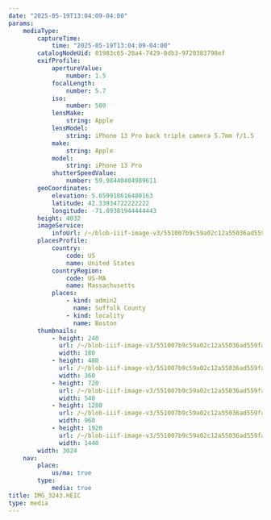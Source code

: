 ```yaml
---
date: "2025-05-19T13:04:09-04:00"
params:
    mediaType:
        captureTime:
            time: "2025-05-19T13:04:09-04:00"
        catalogNodeUid: 01983c65-28a4-7429-8db3-9720383798ef
        exifProfile:
            apertureValue:
                number: 1.5
            focalLength:
                number: 5.7
            iso:
                number: 500
            lensMake:
                string: Apple
            lensModel:
                string: iPhone 13 Pro back triple camera 5.7mm f/1.5
            make:
                string: Apple
            model:
                string: iPhone 13 Pro
            shutterSpeedValue:
                number: 59.98440404989611
        geoCoordinates:
            elevation: 5.659918616480163
            latitude: 42.33934722222222
            longitude: -71.09381944444443
        height: 4032
        imageService:
            infoUrl: /~/blob-iiif-image-v3/551007b9c59a02c12a55036ad559fad8cf5c472f9041fe1e5ff29d34f845abad/info.json
        placesProfile:
            country:
                code: US
                name: United States
            countryRegion:
                code: US-MA
                name: Massachusetts
            places:
                - kind: admin2
                  name: Suffolk County
                - kind: locality
                  name: Boston
        thumbnails:
            - height: 240
              url: /~/blob-iiif-image-v3/551007b9c59a02c12a55036ad559fad8cf5c472f9041fe1e5ff29d34f845abad/full/180%2C240/0/default.jpg
              width: 180
            - height: 480
              url: /~/blob-iiif-image-v3/551007b9c59a02c12a55036ad559fad8cf5c472f9041fe1e5ff29d34f845abad/full/360%2C480/0/default.jpg
              width: 360
            - height: 720
              url: /~/blob-iiif-image-v3/551007b9c59a02c12a55036ad559fad8cf5c472f9041fe1e5ff29d34f845abad/full/540%2C720/0/default.jpg
              width: 540
            - height: 1280
              url: /~/blob-iiif-image-v3/551007b9c59a02c12a55036ad559fad8cf5c472f9041fe1e5ff29d34f845abad/full/960%2C1280/0/default.jpg
              width: 960
            - height: 1920
              url: /~/blob-iiif-image-v3/551007b9c59a02c12a55036ad559fad8cf5c472f9041fe1e5ff29d34f845abad/full/1440%2C1920/0/default.jpg
              width: 1440
        width: 3024
    nav:
        place:
            us/ma: true
        type:
            media: true
title: IMG_3243.HEIC
type: media
---
```

